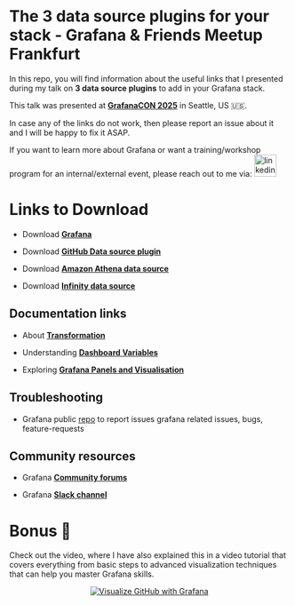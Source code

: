 
# The 3 data source plugins for your stack - Grafana & Friends Meetup Frankfurt

In this repo, you will find information about the useful links that I presented during my talk on **3 data source plugins** to add in your Grafana stack.

This talk was presented at **[GrafanaCON 2025](https://grafana.com/events/grafanacon/)** in Seattle, US 🇺🇸.

In case any of the links do not work, then please report an issue about it and I will be happy to fix it ASAP.

If you want to learn more about Grafana or want a training/workshop program for an internal/external event, please reach out to me via:
  <a href="https://www.linkedin.com/in/syed-usman-ahmad-b1415515/" target="_blank">
    <img src="https://img.shields.io/static/v1?message=LinkedIn&logo=linkedin&label=&color=0077B5&logoColor=white&labelColor=&style=for-the-badge" height="40" alt="linkedin logo"  />
  </a>

# Links to Download

- Download **[Grafana](https://grafana.com/grafana/)**

- Download **[GitHub Data source plugin](https://github.com/grafana/github-datasource/)**
- Download **[Amazon Athena data source](https://grafana.com/grafana/plugins/grafana-athena-datasource/)**
- Download **[Infinity data source](https://grafana.com/grafana/plugins/yesoreyeram-infinity-datasource/)**

## Documentation links

- About **[Transformation](https://grafana.com/docs/grafana/latest/panels-visualizations/query-transform-data/transform-data/)**

- Understanding **[Dashboard Variables](https://grafana.com/docs/grafana/latest/dashboards/variables/)**

- Exploring **[Grafana Panels and Visualisation](https://grafana.com/docs/grafana/latest/panels-visualizations/)**

## Troubleshooting

- Grafana public [repo](https://github.com/grafana/grafana/issues) to report issues grafana related issues, bugs, feature-requests

## Community resources

- Grafana **[Community forums](https://community.grafana.com/)**

- Grafana **[Slack channel]( https://slack.grafana.com/)**

# Bonus 🎉

Check out the video, where I have also explained this in a video tutorial that covers everything from basic steps to advanced visualization techniques that can help you master Grafana skills.

<div align="center">
  <a href="https://www.youtube.com/watch?v=FY7VmuQUk-s"><img src="https://img.youtube.com/vi/FY7VmuQUk-s/0.jpg" alt="Visualize GitHub with Grafana"></a>
</div>
